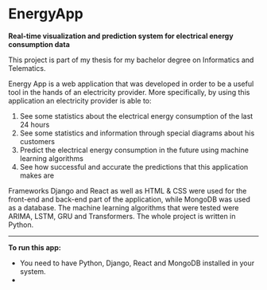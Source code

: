 # EnergyApp
**Real-time visualization and prediction system for electrical energy consumption data**

This project is part of my thesis for my bachelor degree on Informatics and Telematics.

Energy App is a web application that was developed in order to be a useful tool in the hands of an electricity provider. More specifically, by using this application an electricity provider is able to:

1) See some statistics about the electrical energy consumption of the last 24 hours
2) See some statistics and information through special diagrams about his customers
3) Predict the electrical energy consumption in the future using machine learning algorithms
4) See how successful and accurate the predictions that this application makes are

Frameworks Django and React as well as HTML & CSS were used for the front-end and back-end part of the application, while MongoDB was used as a database. The machine learning algorithms that were tested were ARIMA, LSTM, GRU and Transformers. The whole project is written in Python.

---------------------------------------------------------------------------------------------------------------------------------------------------------------------------------------------

**To run this app:**

- You need to have Python, Django, React and MongoDB installed in your system.
- 
